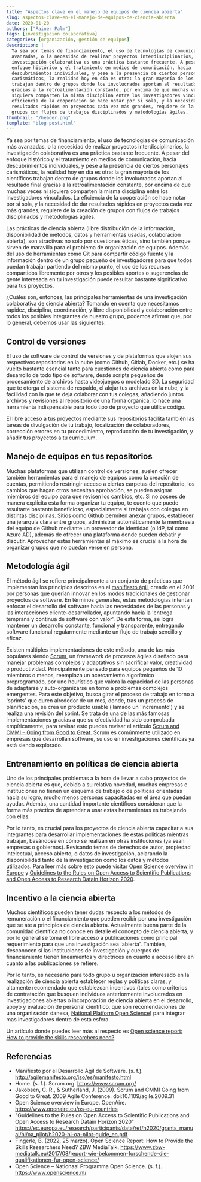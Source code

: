 ```yaml
---
title: "Aspectos clave en el manejo de equipos de ciencia abierta"
slug: aspectos-clave-en-el-manejo-de-equipos-de-ciencia-abierta
date: 2020-01-20
authors: ["Rainer Palm"]
tags: [investigación colaborativa]
categories: [organización, gestión de equipos]
description: |
  Ya sea por temas de financiamiento, el uso de tecnologías de comunicación más
  avanzadas, o la necesidad de realizar proyectos interdisciplinarios, la
  investigación colaborativa es una práctica bastante frecuente. A pesar del
  enfoque histórico y el tratamiento en medios de comunicación, hacia
  descubrimientos individuales, y pese a la presencia de ciertos personajes
  carismáticos, la realidad hoy en día es otra: la gran mayoría de los científicos
  trabajan dentro de grupos donde los involucrados aportan al resultado final
  gracias a la retroalimentación constante, por encima de que muchas veces ni
  siquiera comparten la misma disciplina entre los investigadores vinculados. La
  eficiencia de la cooperación se hace notar por si sola, y la necesidad de dar
  resultados rápidos en proyectos cada vez más grandes, requiere de la creación de
  grupos con flujos de trabajos disciplinados y metodologías ágiles.
thumbnail: "/header.png"
template: "blog-post.html"
---
```


<!-- # Aspectos clave en el manejo de equipos de ciencia abierta -->
<!-- **Por Rainer Palm** -->

Ya sea por temas de financiamiento, el uso de tecnologías de comunicación más
avanzadas, o la necesidad de realizar proyectos interdisciplinarios, la
investigación colaborativa es una práctica bastante frecuente. A pesar del
enfoque histórico y el tratamiento en medios de comunicación, hacia
descubrimientos individuales, y pese a la presencia de ciertos personajes
carismáticos, la realidad hoy en día es otra: la gran mayoría de los científicos
trabajan dentro de grupos donde los involucrados aportan al resultado final
gracias a la retroalimentación constante, por encima de que muchas veces ni
siquiera comparten la misma disciplina entre los investigadores vinculados. La
eficiencia de la cooperación se hace notar por si sola, y la necesidad de dar
resultados rápidos en proyectos cada vez más grandes, requiere de la creación de
grupos con flujos de trabajos disciplinados y metodologías ágiles.

<!-- TEASER_END -->

Las prácticas de ciencia abierta (libre distribución de la información,
disponibilidad de métodos, datos y herramientas usadas, colaboración abierta),
son atractivas no solo por cuestiones éticas, sino también porque sirven de
maravilla para el problema de organización de equipos. Además del uso de
herramientas como Git para compartir código fuente y la información dentro de un
grupo pequeño de investigadores para que todos puedan trabajar partiendo del
mismo punto, el uso de los recursos compartidos libremente por otros y los
posibles aportes o sugerencias de gente interesada en tu investigación puede
resultar bastante significativo para tus proyectos.

¿Cuáles son, entonces, las principales herramientas de una investigación
colaborativa de ciencia abierta? Tomando en cuenta que necesitamos rapidez,
disciplina, coordinación, y libre disponibilidad y colaboración entre todos los
posibles integrantes de nuestro grupo, podemos afirmar que, por lo general,
debemos usar las siguientes:

## Control de versiones

El uso de software de control de versiones y de plataformas que alojen sus
respectivos repositorios en la nube (como Github, Gitlab, Docker, etc.) se ha
vuelto bastante esencial tanto para cuestiones de ciencia abierta como para
desarrollo de todo tipo de software, desde scripts pequeños de procesamiento de
archivos hasta videojuegos o modelado 3D. La seguridad que te otorga el sistema
de respaldo, el alojar tus archivos en la nube, y la facilidad con la que te
deja colaborar con tus colegas, añadiendo juntos archivos y revisiones al
repositorio de una forma orgánica, lo hace una herramienta indispensable para
todo tipo de proyecto que utilice código.

El libre acceso a tus proyectos mediante sus repositorios facilita también las
tareas de divulgación de tu trabajo, localización de colaboradores, corrección
errores en tu procedimiento, reproducción de tu investigación, y añadir tus
proyectos a tu curriculum.

## Manejo de equipos en tus repositorios

Muchas plataformas que utilizan control de versiones, suelen ofrecer también
herramientas para el manejo de equipos como la creación de cuentas, permitiendo
restringir acceso a ciertas carpetas del repositorio, los cambios que hagan
otros necesitan aprobación, se pueden asignar miembros del equipo para que
revisen los cambios, etc. Si no posees de manera explícita esta forma organizar
tu equipo, te cuento que puede resultarte bastante beneficioso, especialmente si
trabajas con colegas en distintas disciplinas. Sitios como Github permiten
anexar grupos, establecer una jerarquía clara entre grupos, administrar
automáticamente la membresía del equipo de Github mediante un proveedor de
identidad (o IdP, tal como Azure AD), además de ofrecer una plataforma donde
pueden debatir y discutir. Aprovechar estas herramientas al máximo es crucial a
la hora de organizar grupos que no puedan verse en persona.

## Metodología ágil

El método ágil se refiere principalmente a un conjunto de prácticas que
implementan los principios descritos en el
[manifiesto ágil](http://agilemanifesto.org/iso/es/manifesto.html), creado en el
2001 por personas que querían innovar en los modos tradicionales de gestionar
proyectos de software. En términos generales, estas metodologías intentan
enfocar el desarrollo del software hacia las necesidades de las personas y las
interacciones cliente-desarrollador, apuntando hacia la 'entrega temprana y
continua de software con valor'. De esta forma, se logra mantener un desarrollo
constante, funcional y transparente, entregando software funcional regularmente
mediante un flujo de trabajo sencillo y eficaz.

Existen múltiples implementaciones de este método, una de las más populares
siendo [Scrum](https://www.scrum.org/), un framework de procesos ágiles diseñado
para manejar problemas complejos y adaptativos sin sacrificar valor, creatividad
o productividad. Principalmente pensado para equipos pequeños de 10 miembros o
menos, reemplaza un acercamiento algorítmico preprogramado, por uno heurístico
que valora la capacidad de las personas de adaptarse y auto-organizarse en torno
a problemas complejos emergentes. Para este objetivo, busca girar el proceso de
trabajo en torno a 'sprints' que duren alrededor de un mes, donde, tras un
proceso de planificación, se crea un producto usable (llamado un 'incremento') y
se realiza una revisión del sprint. Se trata de una de las más famosas
implementaciones gracias a que su efectividad ha sido comprobada empíricamente,
para revisar esto puedes revisar el artículo
[Scrum and CMMI – Going from Good to Great](https://sci-hub.se/10.1109/agile.2009.31).
Scrum es comúnmente utilizado en empresas que desarrollan software, su uso en
investigaciones científicas ya está siendo explorado.

## Entrenamiento en políticas de ciencia abierta

Uno de los principales problemas a la hora de llevar a cabo proyectos de ciencia
abierta es que, debido a su relativa novedad, muchas empresas e instituciones no
tienen un esquema de trabajo o de políticas orientadas hacia su logro, mucho
menos personas capacitadas en el área que puedan ayudar. Además, una cantidad
importante científicos consideran que la forma más práctica de aprender a usar
estas herramientas es trabajando con ellas.

Por lo tanto, es crucial para los proyectos de ciencia abierta capacitar a sus
integrantes para desarrollar implementaciones de estas políticas mientras
trabajan, basándose en cómo se realizan en otras instituciones (ya sean empresas
o gobiernos). Revisando temas de derechos de autor, propiedad intelectual,
acceso abierto, o datos de investigación, aclarando la disponibilidad tanto de
la investigación como los datos y métodos utilizados. Para leer más sobre esto
puede visitar
[Open Science overview in Europe](https://www.openaire.eu/member-states-overview)
y
[Guidelines to the Rules on Open Access to Scientific Publications and Open Access to Research Datain Horizon 2020](https://ec.europa.eu/research/participants/data/ref/h2020/grants_manual/hi/oa_pilot/h2020-hi-oa-pilot-guide_en.pdf).

## Incentivo a la ciencia abierta

Muchos científicos pueden tener dudas respecto a los métodos de remuneración o
el financiamiento que pueden recibir por una investigación que se ate a
principios de ciencia abierta. Actualmente buena parte de la comunidad
científica no conoce en detalle el concepto de ciencia abierta, y por lo general
se toma el libre acceso a publicaciones como principal requerimiento para que
una investigación sea 'abierta'. También, desconocen si las instituciones de
investigación y cuerpos de financiamiento tienen lineamientos y directrices en
cuanto a acceso libre en cuanto a las publicaciones se refiere.

Por lo tanto, es necesario para todo grupo u organización interesado en la
realización de ciencia abierta establecer reglas y políticas claras, y altamente
recomendado que establezcan incentivos (tales como criterios de contratación que
busquen individuos anteriormente involucrados en investigaciones abiertas o
incorporación de ciencia abierta en el desarrollo, apoyo y evaluación de
personal científico, que son recomendaciones de una organización danesa,
[National Platform Open Science](https://www.openscience.nl/)) para integrar mas
investigadores dentro de esta esfera.

Un artículo donde puedes leer más al respecto es
[Open science report: How to provide the skills researchers need?](https://www.zbw-mediatalk.eu/2017/08/report-wie-bekommen-forschende-die-qualifikationen-fur-open-science/).

## Referencias

- Manifiesto por el Desarrollo Ágil de Software. (s. f.).
  http://agilemanifesto.org/iso/es/manifesto.html
- Home. (s. f.). Scrum.org. https://www.scrum.org/
- Jakobsen, C. R., & Sutherland, J. (2009). Scrum and CMMI Going from Good to
  Great. 2009 Agile Conference. doi:10.1109/agile.2009.31
- Open Science overview in Europe. OpenAire.
  https://www.openaire.eu/os-eu-countries
- "Guidelines to the Rules on Open Access to Scientific Publications and Open
  Access to Research Datain Horizon 2020"
  https://ec.europa.eu/research/participants/data/ref/h2020/grants_manual/hi/oa_pilot/h2020-hi-oa-pilot-guide_en.pdf
- Fingerle, B. (2022, 25 marzo). Open Science Report: How to Provide the Skills
  Researchers Need? ZBW MediaTalk.
  https://www.zbw-mediatalk.eu/2017/08/report-wie-bekommen-forschende-die-qualifikationen-fur-open-science/
- Open Science – Nationaal Programma Open Science. (s. f.).
  https://www.openscience.nl/
